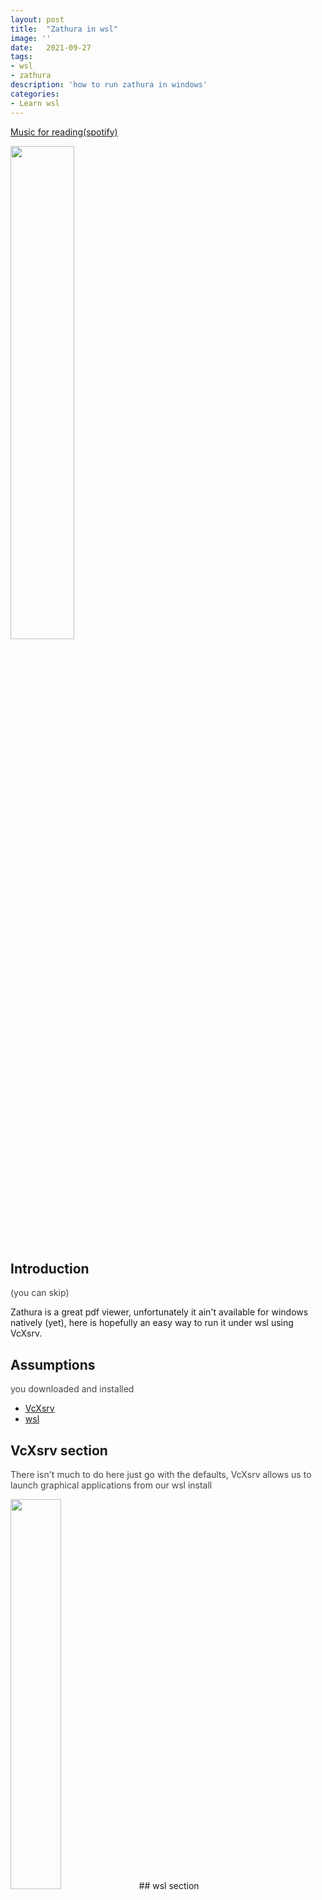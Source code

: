 ```yaml
---
layout: post
title:  "Zathura in wsl"
image: ''
date:   2021-09-27
tags:
- wsl
- zathura
description: 'how to run zathura in windows'
categories:
- Learn wsl
---
```


<p class="music-read"><a href="spotify:track:4DAZ8UYNpWVIV46aLkN2Qp">Music for reading(spotify)</a></p>
<img src="https://user-images.githubusercontent.com/34142795/134910097-af013bff-08f2-4f4d-818f-6f820762fae6.png" width="45%" height="45%" >

## Introduction 
<p style="color: #444;">(you can skip)</p>
Zathura is a great pdf viewer, unfortunately it ain't available for windows natively (yet), here is hopefully an easy way to run it under wsl using VcXsrv.

## Assumptions
<p style="color: #444;">you downloaded and installed </p>


- [VcXsrv](https://sourceforge.net/projects/vcxsrv/)
- [wsl](https://docs.microsoft.com/en-us/windows/wsl/install)

## VcXsrv section
<p style="color: #444;">
There isn't much to do here just go with the defaults, VcXsrv allows us to launch graphical applications from our wsl install
</p>
<img src="https://user-images.githubusercontent.com/34142795/134903197-550f11fd-7268-4f16-bbc4-caa73a6ed253.png" width="40%" height="40%" >
## wsl section
<p style="color: #444;">
Write this in your wsl terminal
</p>
``` bash 
$ export DISPLAY=127.0.0.1:0.0
$ vim .config/zathura/zathurarc
set sandbox none
:wq
```

<img src="https://user-images.githubusercontent.com/34142795/134903542-51d5bb4d-3480-49bb-b4d1-0b3b314abff2.png" width="40%" height="40%"  >

<p style="color: #444;">
And Finally 
</p>

```bash
$ zathura yourpdf.pdf
```
<link href='https://fonts.googleapis.com/css?family=Sofia' rel='stylesheet'>

<p align=center style="color : #ab67ab; font-family: 'Sofia';font-size: 44px;">Happy zathura-ing</p>

